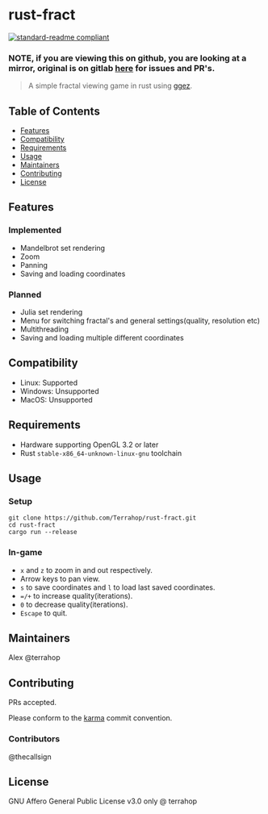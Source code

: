 # **rust-fract**

[![standard-readme compliant](https://img.shields.io/badge/standard--readme-OK-green.svg?style=flat-square)](https://github.com/RichardLitt/standard-readme)

### **NOTE, if you are viewing this on github, you are looking at a mirror, original is on gitlab [here](https://gitlab.com/Terrahop/rust-fract) for issues and PR's.**

>A simple fractal viewing game in rust using [ggez](https://github.com/ggez/ggez).

## Table of Contents

- [Features](#features)
- [Compatibility](#compatibility)
- [Requirements](#requirements)
- [Usage](#usage)
- [Maintainers](#maintainers)
- [Contributing](#contributing)
- [License](#license)

## Features

### Implemented

* Mandelbrot set rendering
* Zoom
* Panning
* Saving and loading coordinates

### Planned

* Julia set rendering
* Menu for switching fractal's and general settings(quality, resolution etc)
* Multithreading
* Saving and loading multiple different coordinates

## Compatibility

* Linux: Supported
* Windows: Unsupported
* MacOS: Unsupported

## Requirements

* Hardware supporting OpenGL 3.2 or later
* Rust `stable-x86_64-unknown-linux-gnu` toolchain

## Usage

### Setup

```
git clone https://github.com/Terrahop/rust-fract.git
cd rust-fract
cargo run --release
```

### In-game

* `x` and `z` to zoom in and out respectively.
* Arrow keys to pan view.
* `s` to save coordinates and `l` to load last saved coordinates.
* `=/+` to increase quality(iterations).
* `0` to decrease quality(iterations).
* `Escape` to quit.

## Maintainers

Alex @terrahop

## Contributing

PRs accepted.

Please conform to the [karma](https://karma-runner.github.io/3.0/dev/git-commit-msg.html) commit convention.

### Contributors

@thecallsign

## License

GNU Affero General Public License v3.0 only @ terrahop
